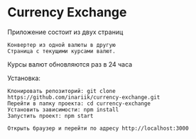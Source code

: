 # Currency Exchange

Приложение состоит из двух страниц

    Конвертер из одной валюты в другую
    Страница с текущими курсами валют.

Курсы валют обновляются раз в 24 часа

Установка:

    Клонировать репозиторий: git clone https://github.com/inariik/currency-exchange.git
    Перейти в папку проекта: cd currency-exchange
    Установить зависимости: npm install
    Запустить проект: npm start

    Открыть браузер и перейти по адресу http://localhost:3000
